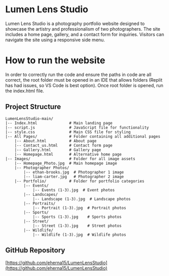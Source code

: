 # Lumen Lens Studio

Lumen Lens Studio is a photography portfolio website designed to showcase the artistry and professionalism of two photographers. The site includes a home page, gallery, and a contact form for inquiries. Visitors can navigate the site using a responsive side menu.


# How to run the website
In order to correctly run the code and ensure the paths in code are all correct, the root folder must be opened in an IDE that allows folders (Replit has had issues, so VS Code is best option). Once root folder is opened, run the index.html file.

## Project Structure
```
LumenLensStudio-main/
|-- Index.html              # Main landing page
|-- script.js               # JavaScript file for functionality
|-- style.css               # Main CSS file for styling
|-- All Pages/              # Folder containing all additional pages
    |-- About.html          # About page
    |-- Contact_us.html     # Contact form page
    |-- Gallery.html        # Gallery page
    |-- Homepage.html       # Alternative home page
|-- Images/                 # Folder for all image assets
    |-- Homepage_Photo.jpg  # Main homepage image
    |-- Photographer Photos/
        |-- ethan-brooks.jpg  # Photographer 1 image
        |-- liam-carter.jpg   # Photographer 2 image
    |-- Portfolio/          # Folder for portfolio categories
        |-- Events/
            |-- Events (1-3).jpg  # Event photos
        |-- Landscapes/
            |-- Landscape (1-3).jpg  # Landscape photos
        |-- Portraits/
            |-- Portrait (1-3).jpg  # Portrait photos
        |-- Sports/
            |-- Sports (1-3).jpg    # Sports photos
        |-- Street/
            |-- Street (1-3).jpg    # Street photos
        |-- Wildlife/
            |-- Wildlife (1-3).jpg  # Wildlife photos
```


## GitHub Repository
[https://github.com/eherna15/LumenLensStudio](https://github.com/eherna15/LumenLensStudio)

